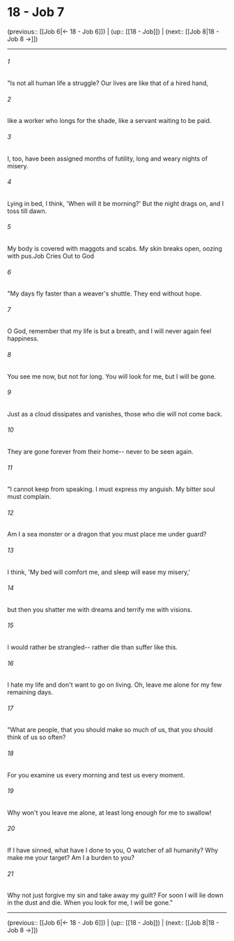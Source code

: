 # 18 - Job 7

(previous:: [[Job 6|← 18 - Job 6]]) | (up:: [[18 - Job]]) | (next:: [[Job 8|18 - Job 8 →]])

***


###### 1 
"Is not all human life a struggle? Our lives are like that of a hired hand, 

###### 2 
like a worker who longs for the shade, like a servant waiting to be paid. 

###### 3 
I, too, have been assigned months of futility, long and weary nights of misery. 

###### 4 
Lying in bed, I think, 'When will it be morning?' But the night drags on, and I toss till dawn. 

###### 5 
My body is covered with maggots and scabs. My skin breaks open, oozing with pus.Job Cries Out to God 

###### 6 
"My days fly faster than a weaver's shuttle. They end without hope. 

###### 7 
O God, remember that my life is but a breath, and I will never again feel happiness. 

###### 8 
You see me now, but not for long. You will look for me, but I will be gone. 

###### 9 
Just as a cloud dissipates and vanishes, those who die will not come back. 

###### 10 
They are gone forever from their home-- never to be seen again. 

###### 11 
"I cannot keep from speaking. I must express my anguish. My bitter soul must complain. 

###### 12 
Am I a sea monster or a dragon that you must place me under guard? 

###### 13 
I think, 'My bed will comfort me, and sleep will ease my misery,' 

###### 14 
but then you shatter me with dreams and terrify me with visions. 

###### 15 
I would rather be strangled-- rather die than suffer like this. 

###### 16 
I hate my life and don't want to go on living. Oh, leave me alone for my few remaining days. 

###### 17 
"What are people, that you should make so much of us, that you should think of us so often? 

###### 18 
For you examine us every morning and test us every moment. 

###### 19 
Why won't you leave me alone, at least long enough for me to swallow! 

###### 20 
If I have sinned, what have I done to you, O watcher of all humanity? Why make me your target? Am I a burden to you? 

###### 21 
Why not just forgive my sin and take away my guilt? For soon I will lie down in the dust and die. When you look for me, I will be gone."

***

(previous:: [[Job 6|← 18 - Job 6]]) | (up:: [[18 - Job]]) | (next:: [[Job 8|18 - Job 8 →]])

